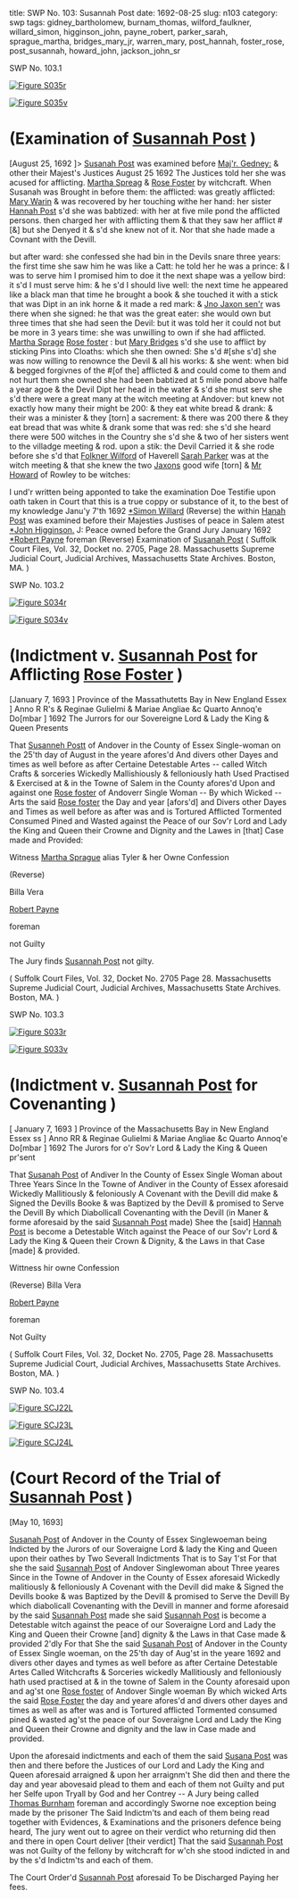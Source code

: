 title: SWP No. 103: Susannah Post
date: 1692-08-25
slug: n103
category: swp
tags: gidney_bartholomew, burnam_thomas, wilford_faulkner, willard_simon, higginson_john, payne_robert, parker_sarah, sprague_martha, bridges_mary_jr, warren_mary, post_hannah, foster_rose, post_susannah, howard_john, jackson_john_sr




<div markdown class="doc" id="n103.1">

<div class="doc_id">SWP No. 103.1</div>


<span markdown class="figure">[![Figure S035r](archives/Suffolk/small/S035A.jpg)](archives/Suffolk/large/S035A.jpg)</span>

<span markdown class="figure">[![Figure S035v](archives/Suffolk/small/S035B.jpg)](archives/Suffolk/large/S035B.jpg)</span>

# (Examination of [Susannah Post](/tag/post_susannah.html) )
[August 25, 1692 ]> [Susanah Post](/tag/post_susannah.html) was examined before [Maj'r. Gedney:](/tag/gidney_bartholomew.html) & other their Majest's Justices August 25 1692 
The Justices told her she was acused for afflicting. [Martha Spreag](/tag/sprague_martha.html) & [Rose Foster](/tag/foster_rose.html) by witchcraft. When Susanah was Brought in before them: the afflicted: was greatly afflicted: [Mary Warin](/tag/warren_mary.html) & was recovered by her touching withe her hand: her sister [Hannah Post](/tag/post_hannah.html) s'd she was babtized: with her at five mile pond the afflicted persons. then charged her with afflicting them & that they saw her afflict #[&] but she Denyed it & s'd she knew not of it. Nor that she hade made a Covnant with the Devill.

but after ward: she confessed she had bin in the Devils snare three years: the first time she saw him he was like a Catt: he told her he was a prince: & I was to serve him I promised him to doe it the next shape was a yellow bird: it s'd I must serve him: & he s'd I should live well: the next time he appeared like a black man that time he brought a book & she touched it with a stick that was Dipt in an ink horne & it made a red mark: & [Jno Jaxon sen'r](/tag/jackson_john_sr.html) was there when she signed: he that was the great eater: she would own but three times that she had seen the Devil: but it was told her it could not but be more in 3 years time: she was unwilling to own if she had afflicted. [Martha Sprage](/tag/sprague_martha.html) [Rose foster](/tag/foster_rose.html) : but [Mary Bridges](/tag/bridges_mary_jr.html) s'd she use to afflict by sticking Pins into Cloaths: which she then owned: She s'd #[she s'd] she was now willing to renownce the Devil & all his works: & she went: when bid & begged forgivnes of the #[of the] afflicted & and could come to them and not hurt them she owned she had been babtized at 5 mile pond above halfe a year agoe & the Devil Dipt her head in the water & s'd she must serv she s'd there were a great many at the witch meeting at Andover: but knew not exactly how many their might be 200: & they eat white bread & drank: & their was a minister & they [torn] a sacrement: & there was 200 there &  they eat bread that was white & drank some that was red: she s'd she heard there were 500 witches in the Country she s'd she & two of her sisters went to the villadge meeting & rod. upon a stik: the Devil Carried it & she rode before she s'd that [Folkner Wilford](/tag/wilford_faulkner.html) of Haverell [Sarah Parker](/tag/parker_sarah.html) was at the witch meeting & that she knew the two [Jaxons](/tag/jackson_john_sr.html) good wife [torn] & [Mr Howard](/tag/howard_john.html) of Rowley to be witches:

I und'r written being apponted to take the examination Doe Testifie upon oath taken in Court that this is a true coppy or substance of it, to the best of my knowledge 
Janu'y 7'th 1692  [*Simon Willard](/tag/willard_simon.html) (Reverse)  the within [Hanah Post](/tag/post_hannah.html) was examined before their Majesties Justises of peace in Salem atest [*John Higginson.](/tag/higginson_john.html) J: Peace owned before the Grand Jury  January 1692  [*Robert Payne](/tag/payne_robert.html) foreman (Reverse) Examination of [Susanah Post](/tag/post_susannah.html) ( Suffolk Court Files, Vol. 32, Docket no. 2705, Page 28. Massachusetts Supreme Judicial Court, Judicial Archives, Massachusetts State Archives. Boston, MA. )

</div>



<div markdown class="doc" id="n103.2">

<div class="doc_id">SWP No. 103.2</div>


<span markdown class="figure">[![Figure S034r](archives/Suffolk/small/S034A.jpg)](archives/Suffolk/large/S034A.jpg)</span>

<span markdown class="figure">[![Figure S034v](archives/Suffolk/small/S034B.jpg)](archives/Suffolk/large/S034B.jpg)</span>

# (Indictment v. [Susannah Post](/tag/post_susannah.html) for Afflicting [Rose Foster](/tag/foster_rose.html) )
[January 7, 1693 ] Province of the Massathutetts Bay in New England Essex ] Anno R R's & Reginae Gulielmi & Mariae Angliae &c Quarto Annoq'e Do[mbar ] 1692
The Jurrors for our Sovereigne Lord & Lady the King & Queen Presents 

That [Susanneh Postt](/tag/post_susannah.html) of Andover in the County of Essex Single-woman on the 25'th day of August in the yeare afores'd And divers other Dayes and times as well before as after Certaine Detestable Artes -- called Witch Crafts & sorceries Wickedly Mallishiously & felloniously hath Used Practised & Exercised at & in the Towne of Salem in the County afores'd Upon and against one [Rose foster](/tag/foster_rose.html) of Andoverr Single Woman -- By which Wicked -- Arts the said [Rose foster](/tag/foster_rose.html) the Day and year [afors'd] and Divers other Dayes and Times  as well before as after was and is Tortured Afflicted Tormented Consumed Pined and Wasted against the Peace of our Sov'r Lord and Lady the King and Queen their Crowne and Dignity and the Lawes in [that] Case made and Provided:

Witness [Martha Sprague](/tag/sprague_martha.html) alias Tyler & her Owne Confession

(Reverse) 

Billa Vera 

[Robert Payne](/tag/payne_robert.html)

foreman 

not Guilty 

The Jury finds [Susannah Post](/tag/post_susannah.html) not gilty.

( Suffolk Court Files, Vol. 32, Docket No. 2705 Page 28. Massachusetts Supreme Judicial Court, Judicial Archives, Massachusetts State Archives. Boston, MA. )


</div>



<div markdown class="doc" id="n103.3">

<div class="doc_id">SWP No. 103.3</div>


<span markdown class="figure">[![Figure S033r](archives/Suffolk/small/S033A.jpg)](archives/Suffolk/large/S033A.jpg)</span>

<span markdown class="figure">[![Figure S033v](archives/Suffolk/small/S033B.jpg)](archives/Suffolk/large/S033B.jpg)</span>

# (Indictment v. [Susannah Post](/tag/post_susannah.html) for Covenanting )
[ January 7, 1693 ] Province of the Massachusetts Bay in New England Essex ss ] Anno RR & Reginae Gulielmi & Mariae Angliae &c Quarto Annoq'e Do[mbar ] 1692
The Jurors for o'r Sov'r Lord & Lady the King & Queen pr'sent 

That [Susanah Post](/tag/post_susannah.html) of Andiver In the County of Essex Single Woman about Three Years Since In the Towne of Andiver in the County of Essex aforesaid Wickedly Mallitiously & feloniously A Covenant with the Devill did make & Signed the Devills Booke & was Baptized by the Devill & promised to Serve the Devill By which Diabollicall Covenanting with the Devill (in Maner & forme aforesaid by the said [Susannah Post](/tag/post_susannah.html) made) Shee the [said] [Hannah Post](/tag/post_hannah.html) is become a Detestable Witch against the Peace of our Sov'r Lord & Lady the King & Queen their Crown & Dignity, & the Laws in that Case [made] & provided.

Wittness hir owne Confession 

(Reverse) Billa Vera 

[Robert Payne](/tag/payne_robert.html)

foreman 

Not Guilty 

( Suffolk Court Files, Vol. 32, Docket No. 2705, Page 28. Massachusetts Supreme Judicial Court, Judicial Archives, Massachusetts State Archives. Boston, MA. )


</div>



<div markdown class="doc" id="n103.4">

<div class="doc_id">SWP No. 103.4</div>


<span markdown class="figure">[![Figure SCJ22L](archives/Suffolk/small/SCJ22L.jpg)](archives/Suffolk/large/SCJ22L.jpg)</span>

<span markdown class="figure">[![Figure SCJ23L](archives/Suffolk/small/SCJ23L.jpg)](archives/Suffolk/large/SCJ23L.jpg)</span>

<span markdown class="figure">[![Figure SCJ24L](archives/Suffolk/small/SCJ24L.jpg)](archives/Suffolk/large/SCJ24L.jpg)</span>

# (Court Record of the Trial of [Susannah Post](/tag/post_susannah.html) )

[May 10, 1693]

[Susanah Post](/tag/post_susannah.html) of Andover in the County of Essex Singlewoeman being Indicted by the Jurors of our Soveraigne Lord & lady the King and Queen upon their oathes by Two Severall Indictments That is to Say 1'st For that she the said [Susannah Post](/tag/post_susannah.html) of Andover Singlewoman about Three yeares Since in the Towne of Andover in the County of Essex aforesaid Wickedly malitiously & felloniously A Covenant with the Devill did make & Signed the Devills booke & was Baptized by the Devill & promised to Serve the Devill By which diabolicall Covenanting with the Devill in manner and forme aforesaid by the said [Susannah Post](/tag/post_susannah.html) made she said [Susannah Post](/tag/post_susannah.html) is become a Detestable witch against the peace of our Soveraigne Lord and Lady the King and Queen their Crowne [and] dignity & the Laws in that Case made & provided 2'dly For that She the said [Susanah Post](/tag/post_susannah.html) of Andover in the County of Essex Single woeman, on the 25'th day of Aug'st in the yeare 1692 and divers other dayes and tymes as well before as after Certaine Detestable Artes Called Witchcrafts & Sorceries wickedly Mallitiously and felloniously hath used practised at & in the towne of Salem in the County aforesaid upon and ag'st one [Rose foster](/tag/foster_rose.html) of Andover Single woeman By which wicked Arts the said [Rose Foster](/tag/foster_rose.html) the day and yeare afores'd and divers other dayes and times as well as after was and is Tortured afflicted Tormented consumed pined & wasted ag'st the peace of our Soveraigne Lord and Lady the King and Queen their Crowne and dignity and the law in Case made and provided.

Upon the aforesaid indictments and each of them the said [Susana Post](/tag/post_susannah.html) was then and there before the Justices of our Lord and Lady the King and Queen aforesaid arraigned & upon her arraignm't She  did then and there the day and year abovesaid plead to them and each of them not Guilty and put her Selfe upon Tryall by God and her Contrey -- A Jury being called [Thomas Burnham](/tag/burnam_thomas.html) foreman and accordingly Sworne noe exception being made by the prisoner The Said Indictm'ts and each of them being read together with Evidences, & Examinations and the prisoners defence being heard, The jury went out to agree on their verdict who returning did then and there in open Court deliver [their verdict] That the said [Susannah Post](/tag/post_susannah.html) was not Guilty of the fellony by witchcraft for w'ch she stood indicted in and by the s'd Indictm'ts and each of them.

The Court Order'd [Susannah Post](/tag/post_susannah.html) aforesaid To be Discharged Paying her fees.


</div>

